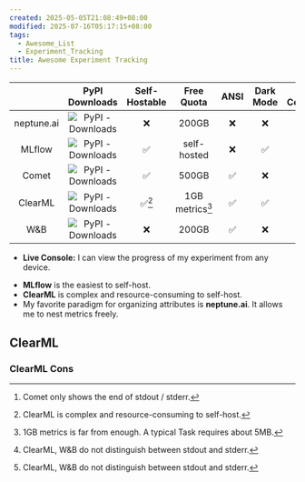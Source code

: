 ```yaml
---
created: 2025-05-05T21:08:49+08:00
modified: 2025-07-16T05:17:15+08:00
tags:
  - Awesome_List
  - Experiment_Tracking
title: Awesome Experiment Tracking
---
```


|            |                          PyPI Downloads                           | Self-Hostable |   Free Quota    | ANSI | Dark Mode | Live Console | Metadata | Uncommitted Changes | Artifacts | Nested Metric |
| :--------: | :---------------------------------------------------------------: | :-----------: | :-------------: | :--: | :-------: | :----------: | :------: | :-----------------: | :-------: | :-----------: |
| neptune.ai | ![PyPI - Downloads](https://img.shields.io/pypi/dm/neptune-scale) |       ❌       |      200GB      |  ❌   |     ❌     |      ✅       |    ✅     |          ✅          |     ✅     |       ✅       |
|   MLflow   |    ![PyPI - Downloads](https://img.shields.io/pypi/dm/mlflow)     |       ✅       |   self-hosted   |  ❌   |     ✅     |      ❌       |    ✅     |          ❌          |     ✅     |       ✅       |
|   Comet    |   ![PyPI - Downloads](https://img.shields.io/pypi/dm/comet-ml)    |       ✅       |      500GB      |  ✅   |     ❌     |    ⚠️[^1]    |    ✅     |          ✅          |     ✅     |       ✅       |
|  ClearML   |    ![PyPI - Downloads](https://img.shields.io/pypi/dm/clearml)    |     ✅[^2]     | 1GB metrics[^3] |  ✅   |     ✅     |    ✅[^4]     |    ✅     |          ✅          |     ✅     |       ✅       |
|    W&B     |     ![PyPI - Downloads](https://img.shields.io/pypi/dm/wandb)     |       ❌       |      200GB      |  ✅   |     ❌     |    ✅[^4]     |    ❌     |          ❌          |     ✅     |       ✅       |

- **Live Console:** I can view the progress of my experiment from any device.

[^1]: Comet only shows the end of stdout / stderr.
[^2]: ClearML is complex and resource-consuming to self-host.
[^3]: 1GB metrics is far from enough. A typical Task requires about 5MB.
[^4]: ClearML, W&B do not distinguish between stdout and stderr.

- **MLflow** is the easiest to self-host.
- **ClearML** is complex and resource-consuming to self-host.
- My favorite paradigm for organizing attributes is **neptune.ai**. It allows me to nest metrics freely.

## ClearML

### ClearML Cons
